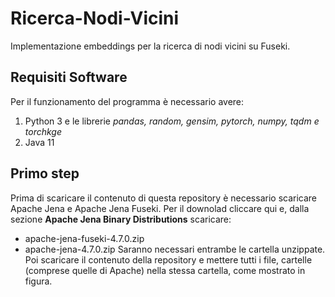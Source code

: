 # Ricerca-Nodi-Vicini
Implementazione embeddings per la ricerca di nodi vicini su Fuseki.

## Requisiti Software
Per il funzionamento del programma è necessario avere:
1. Python 3 e le librerie *pandas, random, gensim, pytorch, numpy, tqdm e torchkge*
2. Java 11

## Primo step
Prima di scaricare il contenuto di questa repository è necessario scaricare Apache Jena e Apache Jena Fuseki. Per il downolad cliccare qui e, dalla sezione **Apache Jena Binary Distributions** scaricare:
- apache-jena-fuseki-4.7.0.zip
- apache-jena-4.7.0.zip
Saranno necessari entrambe le cartella unzippate. Poi scaricare il contenuto della repository e mettere tutti i file, cartelle (comprese quelle di Apache) nella stessa cartella, come mostrato in figura.
